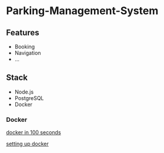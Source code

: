 # Parking-Management-System
## Features
- Booking
- Navigation
- ...
## Stack
- Node.js
- PostgreSQL
- Docker

### Docker
[docker in 100 seconds](https://www.youtube.com/watch?v=Gjnup-PuquQ)

[setting up docker](https://www.youtube.com/watch?v=gAkwW2tuIqE)

